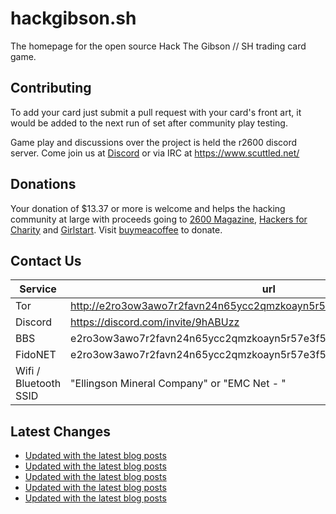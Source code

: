 # hackgibson.sh
The homepage for the open source Hack The Gibson // SH trading card game.


## Contributing

To add your card just submit a pull request with your card's front art, it would be added to the next run of set after community play testing.

Game play and discussions over the project is held the r2600 discord server. Come join us at [Discord](https://discord.com/invite/9hABUzz) or via IRC at https://www.scuttled.net/


## Donations

Your donation of $13.37 or more is welcome and helps the hacking community at large with proceeds going to [2600 Magazine](https://2600.com/), [Hackers for Charity](https://hackersforcharity.org) and [Girlstart](https://girlstart.org).  Visit [buymeacoffee](https://www.buymeacoffee.com/hackgibson.sh) to donate.


## Contact Us

Service | url
-|-
Tor | http://e2ro3ow3awo7r2favn24n65ycc2qmzkoayn5r57e3f56nvjwdcgg32ad.onion
Discord | https://discord.com/invite/9hABUzz
BBS | e2ro3ow3awo7r2favn24n65ycc2qmzkoayn5r57e3f56nvjwdcgg32ad.onion:23
FidoNET | e2ro3ow3awo7r2favn24n65ycc2qmzkoayn5r57e3f56nvjwdcgg32ad.onion:24554
Wifi / Bluetooth SSID | "Ellingson Mineral Company" or "EMC Net - <fidonet address>"

## Latest Changes
<!-- BLOG-POST-LIST:START -->
- [Updated with the latest blog posts](https://github.com/DFW2600/hackgibson.sh/commit/0dca6ca5bca07a6b5dd65df0bb75a8d23d4698f0)
- [Updated with the latest blog posts](https://github.com/DFW2600/hackgibson.sh/commit/4f47a07148984bda90db7ce45f78a9107c587f2c)
- [Updated with the latest blog posts](https://github.com/DFW2600/hackgibson.sh/commit/0cb6a99ed5c7a6fa2ba01cb92b837b9576674a51)
- [Updated with the latest blog posts](https://github.com/DFW2600/hackgibson.sh/commit/bfd183917fa4fd080bc1a601e9548bd342e0e5ca)
- [Updated with the latest blog posts](https://github.com/DFW2600/hackgibson.sh/commit/c73aec0328a8003d191c78d56e8cf3b8ff5bd3d0)
<!-- BLOG-POST-LIST:END -->

